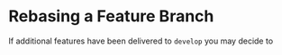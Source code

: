 # Rebasing a Feature Branch

If additional features have been delivered to ``develop`` you may decide to